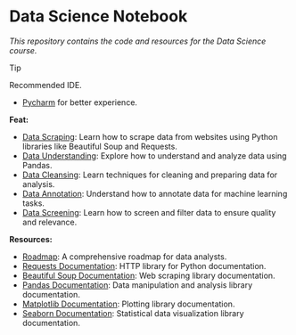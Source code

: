 # Data Science Notebook
*This repository contains the code and resources for the Data Science course.*

> [!TIP]
> Recommended IDE.
> - [Pycharm](https://www.jetbrains.com/pycharm/) for better experience.


**Feat:**
- [Data Scraping](https://github.com/ekovegeance/fds-digitalent/blob/main/data-scraping.ipynb): Learn how to scrape data from websites using Python libraries like Beautiful Soup and Requests.
- [Data Understanding](https://github.com/ekovegeance/fds-digitalent/blob/main/data-understanding.ipynb): Explore how to understand and analyze data using Pandas.
- [Data Cleansing](https://github.com/ekovegeance/fds-digitalent/blob/main/data-cleansing.ipynb): Learn techniques for cleaning and preparing data for analysis.
- [Data Annotation](https://github.com/ekovegeance/fds-digitalent/blob/main/data-annotation.ipynb): Understand how to annotate data for machine learning tasks.
- [Data Screening](https://github.com/ekovegeance/ds-digitalent/blob/main/data-screening.ipynb): Learn how to screen and filter data to ensure quality and relevance.

**Resources:**
- [Roadmap](https://roadmap.sh/data-analyst): A comprehensive roadmap for data analysts.
- [Requests Documentation](https://docs.python-requests.org/en/latest/): HTTP library for Python documentation.
- [Beautiful Soup Documentation](https://www.crummy.com/software/BeautifulSoup/bs4/doc/): Web scraping library documentation.
- [Pandas Documentation](https://pandas.pydata.org/docs/): Data manipulation and analysis library documentation.
- [Matplotlib Documentation](https://matplotlib.org/stable/contents.html): Plotting library documentation.
- [Seaborn Documentation](https://seaborn.pydata.org/): Statistical data visualization library documentation.
